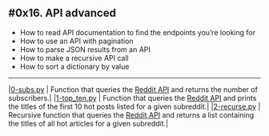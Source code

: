 #0x16. API advanced
---
- How to read API documentation to find the endpoints you’re looking for
- How to use an API with pagination
- How to parse JSON results from an API
- How to make a recursive API call
- How to sort a dictionary by value
---
|[0-subs.py]() |  Function that queries the [Reddit API](https://www.reddit.com/dev/api/) and returns the number of subscribers.|
|[1-top_ten.py]() | Function that queries the [Reddit API](https://www.reddit.com/dev/api/) and prints the titles of the first 10 hot posts listed for a given subreddit.|
|[2-recurse.py]() | Recursive function that queries the [Reddit API](https://www.reddit.com/dev/api/) and returns a list containing the titles of all hot articles for a given subreddit.|
